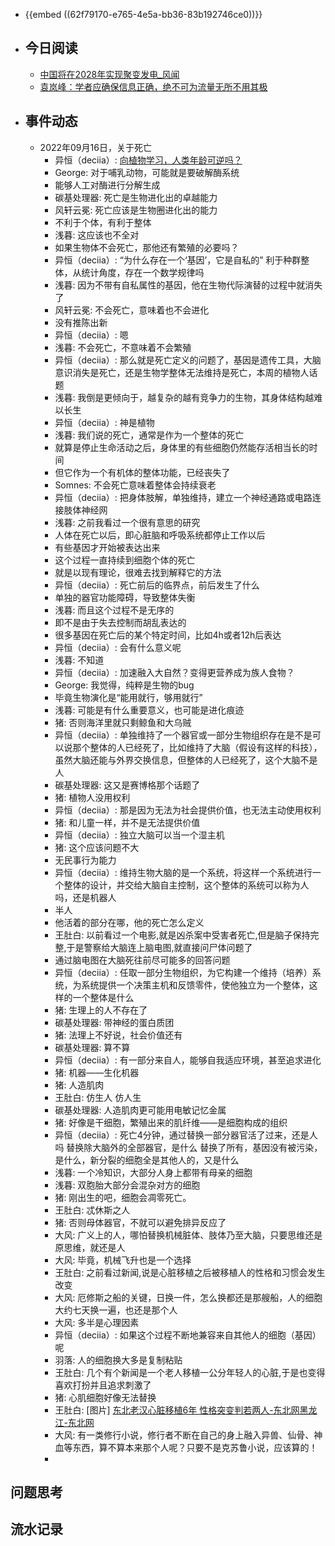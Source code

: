 - {{embed ((62f79170-e765-4e5a-bb36-83b192746ce0))}}
- ## 今日阅读
	- [中国将在2028年实现聚变发电_风闻](https://user.guancha.cn/main/content?id=850242)
	- [袁岚峰：学者应确保信息正确，绝不可为流量无所不用其极](https://www.guancha.cn/YuanLanFeng/2022_09_16_658106.shtml)
- ## 事件动态
	- 2022年09月16日，关于死亡
		- 异恒（deciia）:
		  [向植物学习，人类年龄可逆吗？](https://mp.weixin.qq.com/s/KQgC_0N-lCmBwbZoo3lvXw)
		- George:
		  对于哺乳动物，可能就是要破解酶系统
		- 能够人工对酶进行分解生成
		- 碳基处理器:
		  死亡是生物进化出的卓越能力
		- 风轩云冕:
		  死亡应该是生物圈进化出的能力
		- 不利于个体，有利于整体
		- 浅暮:
		  这应该也不全对
		- 如果生物体不会死亡，那他还有繁殖的必要吗？
		- 异恒（deciia）:
		  “为什么存在一个‘基因’，它是自私的”
		  利于种群整体，从统计角度，存在一个数学规律吗
		- 浅暮:
		  因为不带有自私属性的基因，他在生物代际演替的过程中就消失了
		- 风轩云冕:
		  不会死亡，意味着也不会进化
		- 没有推陈出新
		- 异恒（deciia）:
		  嗯
		- 浅暮:
		  不会死亡，不意味着不会繁殖
		- 异恒（deciia）:
		  那么就是死亡定义的问题了，基因是遗传工具，大脑意识消失是死亡，还是生物学整体无法维持是死亡，本周的植物人话题
		- 浅暮:
		  我倒是更倾向于，越复杂的越有竞争力的生物，其身体结构越难以长生
		- 异恒（deciia）:
		  神是植物
		- 浅暮:
		  我们说的死亡，通常是作为一个整体的死亡
		- 就算是停止生命活动之后，身体里的有些细胞仍然能存活相当长的时间
		- 但它作为一个有机体的整体功能，已经丧失了
		- Somnes:
		  不会死亡意味着整体会持续衰老
		- 异恒（deciia）:
		  把身体肢解，单独维持，建立一个神经通路或电路连接肢体神经网
		- 浅暮:
		  之前我看过一个很有意思的研究
		- 人体在死亡以后，即心脏脑和呼吸系统都停止工作以后
		- 有些基因才开始被表达出来
		- 这个过程一直持续到细胞个体的死亡
		- 就是以现有理论，很难去找到解释它的方法
		- 异恒（deciia）:
		  死亡前后的临界点，前后发生了什么
		- 单独的器官功能障碍，导致整体失衡
		- 浅暮:
		  而且这个过程不是无序的
		- 即不是由于失去控制而胡乱表达的
		- 很多基因在死亡后的某个特定时间，比如4h或者12h后表达
		- 异恒（deciia）:
		  会有什么意义呢
		- 浅暮:
		  不知道
		- 异恒（deciia）:
		  加速融入大自然？变得更营养成为族人食物？
		- George:
		  我觉得，纯粹是生物的bug
		- 毕竟生物演化是“能用就行，够用就行”
		- 浅暮:
		  可能是有什么重要意义，也可能是进化痕迹
		- 猪:
		  否则海洋里就只剩鲸鱼和大乌贼
		- 异恒（deciia）:
		  单独维持了一个器官或一部分生物组织存在是不是可以说那个整体的人已经死了，比如维持了大脑（假设有这样的科技），虽然大脑还能与外界交换信息，但整体的人已经死了，这个大脑不是人
		- 碳基处理器:
		  这又是赛博格那个话题了
		- 猪:
		  植物人没用权利
		- 异恒（deciia）:
		  那是因为无法为社会提供价值，也无法主动使用权利
		- 猪:
		  和儿童一样，并不是无法提供价值
		- 异恒（deciia）:
		  独立大脑可以当一个湿主机
		- 猪:
		  这个应该问题不大
		- 无民事行为能力
		- 异恒（deciia）:
		  维持生物大脑的是一个系统，将这样一个系统进行一个整体的设计，并交给大脑自主控制，这个整体的系统可以称为人吗，还是机器人
		- 半人
		- 他活着的部分在哪，他的死亡怎么定义
		- 王肚白:
		  以前看过一个电影,就是凶杀案中受害者死亡,但是脑子保持完整,于是警察给大脑连上脑电图,就直接问尸体问题了
		- 通过脑电图在大脑死往前尽可能多的回答问题
		- 异恒（deciia）:
		  任取一部分生物组织，为它构建一个维持（培养）系统，为系统提供一个决策主机和反馈零件，使他独立为一个整体，这样的一个整体是什么
		- 猪:
		  生理上的人不存在了
		- 碳基处理器:
		  带神经的蛋白质团
		- 猪:
		  法理上不好说，社会价值还有
		- 碳基处理器:
		  算不算
		- 异恒（deciia）:
		  有一部分来自人，能够自我适应环境，甚至追求进化
		- 猪:
		  机器——生化机器
		- 猪:
		  人造肌肉
		- 王肚白:
		  仿生人
		  仿人生
		- 碳基处理器:
		  人造肌肉更可能用电敏记忆金属
		- 猪:
		  好像是干细胞，繁殖出来的肌纤维——是细胞构成的组织
		- 异恒（deciia）:
		  死亡4分钟，通过替换一部分器官活了过来，还是人吗
		  替换除大脑外的全部器官，是什么
		  替换了所有，基因没有被污染，是什么，新分裂的细胞全是其他人的，又是什么
		- 浅暮:
		  一个冷知识，大部分人身上都带有母亲的细胞
		- 浅暮:
		  双胞胎大部分会混杂对方的细胞
		- 猪:
		  刚出生的吧，细胞会凋零死亡。
		- 王肚白:
		  忒休斯之人
		- 猪:
		  否则母体器官，不就可以避免排异反应了
		- 大风:
		  广义上的人，哪怕替换机械脏体、肢体乃至大脑，只要思维还是原思维，就还是人
		- 大风:
		  毕竟，机械飞升也是一个选择
		- 王肚白:
		  之前看过新闻,说是心脏移植之后被移植人的性格和习惯会发生改变
		- 大风:
		  厄修斯之船的关键，日换一件，怎么换都还是那艘船，人的细胞大约七天换一遍，也还是那个人
		- 大风:
		  多半是心理因素
		- 异恒（deciia）:
		  如果这个过程不断地兼容来自其他人的细胞（基因）呢
		- 羽落:
		  人的细胞换大多是复制粘贴
		- 王肚白:
		  几个有个新闻是一个老人移植一公分年轻人的心脏,于是也变得喜欢打扮并且追求刺激了
		- 猪:
		  心肌细胞好像无法替换
		- 王肚白:
		  [图片]
		  [东北老汉心脏移植6年 性格突变判若两人-东北网黑龙江-东北网](https://heilongjiang.dbw.cn/system/2007/04/30/050799003_03.shtml)
		- 大风:
		  有一类修行小说，修行者不断在自己的身上融入异兽、仙骨、神血等东西，算不算本来那个人呢？只要不是克苏鲁小说，应该算的！
		-   
## 问题思考
## 流水记录